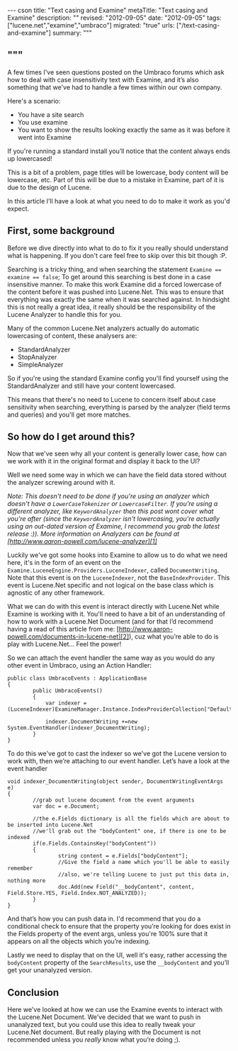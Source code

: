 --- cson
title: "Text casing and Examine"
metaTitle: "Text casing and Examine"
description: ""
revised: "2012-09-05"
date: "2012-09-05"
tags: ["lucene.net","examine","umbraco"]
migrated: "true"
urls: ["/text-casing-and-examine"]
summary: """

"""
---
A few times I've seen questions posted on the Umbraco forums which ask how to deal with case insensitivity text with Examine, and it’s also something that we've had to handle a few times within our own company.

Here's a scenario:

* You have a site search
* You use examine
* You want to show the results looking exactly the same as it was before it went into Examine

If you're running a standard install you’ll notice that the content always ends up lowercased!

This is a bit of a problem, page titles will be lowercase, body content will be lowercase, etc. Part of this will be due to a mistake in Examine, part of it is due to the design of Lucene.

In this article I’ll have a look at what you need to do to make it work as you'd expect.

## First, some background

Before we dive directly into what to do to fix it you really should understand what is happening. If you don't care feel free to skip over this bit though :P.

Searching is a tricky thing, and when searching the statement `Examine == examine == false`; To get around this searching is best done in a case insensitive manner. To make this work Examine did a forced lowercase of the content before it was pushed into Lucene.Net. This was to ensure that everything was exactly the same when it was searched against. 
In hindsight this is not really a great idea, it really should be the responsibility of the Lucene Analyzer to handle this for you.

Many of the common Lucene.Net analyzers actually do automatic lowercasing of content, these analysers are:

* StandardAnalyzer
* StopAnalyzer
* SimpleAnalyzer

So if you're using the standard Examine config you'll find yourself using the StandardAnalyzer and still have your content lowercased.

This means that there's no need to Lucene to concern itself about case sensitivity when searching, everything is parsed by the analyzer (field terms and queries) and you'll get more matches.

## So how do I get around this?

Now that we've seen why all your content is generally lower case, how can we work with it in the original format and display it back to the UI?

Well we need some way in which we can have the field data stored without the analyzer screwing around with it.

*Note: This doesn't need to be done if you're using an analyzer which doesn't have a `LowerCaseTokenizer` or `LowercaseFilter`. If you’re using a different analyzer, like `KeywordAnalyzer` then this post wont cover what you're after (since the `KeywordAnalyzer` isn't lowercasing, you're actually using an out-dated version of Examine, I recommend you grab the latest release :)). More information on Analyzers can be found at [http://www.aaron-powell.com/lucene-analyzer][1]*

Luckily we've got some hooks into Examine to allow us to do what we need here, it's in the form of an event on the `Examine.LuceneEngine.Providers.LuceneIndexer`, called `DocumentWriting`. Note that this event is on the `LuceneIndexer`, not the `BaseIndexProvider`. This event is Lucene.Net specific and not logical on the base class which is agnostic of any other framework.

What we can do with this event is interact directly with Lucene.Net while Examine is working with it. 
You'll need to have a bit of an understanding of how to work with a Lucene.Net Document (and for that I’d recommend having a read of this article from me: [http://www.aaron-powell.com/documents-in-lucene-net][2]), cuz what you’re able to do is play with Lucene.Net... Feel the power!

So we can attach the event handler the same way as you would do any other event in Umbraco, using an Action Handler:

    public class UmbracoEvents : ApplicationBase
    {
            public UmbracoEvents()
            {
                var indexer = (LuceneIndexer)ExamineManager.Instance.IndexProviderCollection["DefaultIndexer"];
    
                indexer.DocumentWriting +=new System.EventHandler(indexer_DocumentWriting);
            }
    }

To do this we've got to cast the indexer so we've got the Lucene version to work with, then we’re attaching to our event handler. Let’s have a look at the event handler

    void indexer_DocumentWriting(object sender, DocumentWritingEventArgs e)
    {
            //grab out lucene document from the event arguments
            var doc = e.Document;
    
            //the e.Fields dictionary is all the fields which are about to be inserted into Lucene.Net
            //we'll grab out the "bodyContent" one, if there is one to be indexed
            if(e.Fields.ContainsKey("bodyContent")) 
            {
                    string content = e.Fields["bodyContent"];
                    //Give the field a name which you'll be able to easily remember
                    //also, we're telling Lucene to just put this data in, nothing more
                    doc.Add(new Field("__bodyContent", content, Field.Store.YES, Field.Index.NOT_ANALYZED));
            }
    }

And that’s how you can push data in. I'd recommend that you do a conditional check to ensure that the property you’re looking for does exist in the Fields property of the event args, unless you're 100% sure that it appears on all the objects which you’re indexing.

Lastly we need to display that on the UI, well it's easy, rather accessing the `bodyContent` property of the `SearchResults`, use the `__bodyContent` and you’ll get your unanalyzed version.

## Conclusion

Here we've looked at how we can use the Examine events to interact with the Lucene.Net Document. We’ve decided that we want to push in unanalyzed text, but you could use this idea to really tweak your Lucene.Net document. But really playing with the Document is not recommended unless you *really* know what you’re doing ;).


  [1]: http://www.aaron-powell.com/lucene-analyzer
  [2]: http://www.aaron-powell.com/documents-in-lucene-net